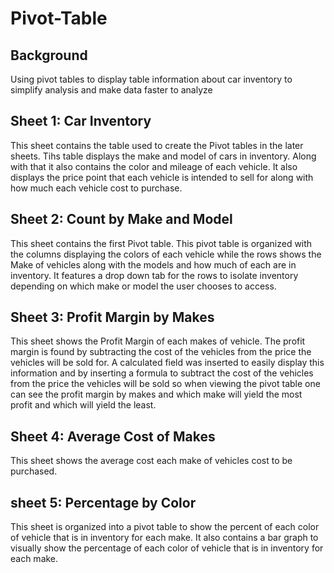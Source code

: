 # Pivot-Table
## Background
Using pivot tables to display table information about car inventory to simplify analysis and make data faster to analyze
## Sheet 1: Car Inventory
This sheet contains the table used to create the Pivot tables in the later sheets. Tihs table displays the make and model of cars in inventory. Along with that it also contains the color and mileage of each vehicle. It also displays the price point that each vehicle is intended to sell for along with how much each vehicle cost to purchase.
## Sheet 2: Count by Make and Model
This sheet contains the first Pivot table. This pivot table is organized with the columns displaying the colors of each vehicle while the rows shows the Make of vehicles along with the models and how much of each are in inventory. It features a drop down tab for the rows to isolate inventory depending on which make or model the user chooses to access.
## Sheet 3: Profit Margin by Makes
This sheet shows the Profit Margin of each makes of vehicle. The profit margin is found by subtracting the cost of the vehicles from the price the vehicles will be sold for. A calculated field was inserted to easily display this information and by inserting a formula to subtract the cost of the vehicles from the price the vehicles will be sold so when viewing the pivot table one can see the profit margin by makes and which make will yield the most profit and which will yield the least.
## Sheet 4: Average Cost of Makes
This sheet shows the average cost each make of vehicles cost to be purchased.
## sheet 5: Percentage by Color
This sheet is organized into a pivot table to show the percent of each color of vehicle that is in inventory for each make. It also contains a bar graph to visually show the percentage of each color of vehicle that is in inventory for each make.
